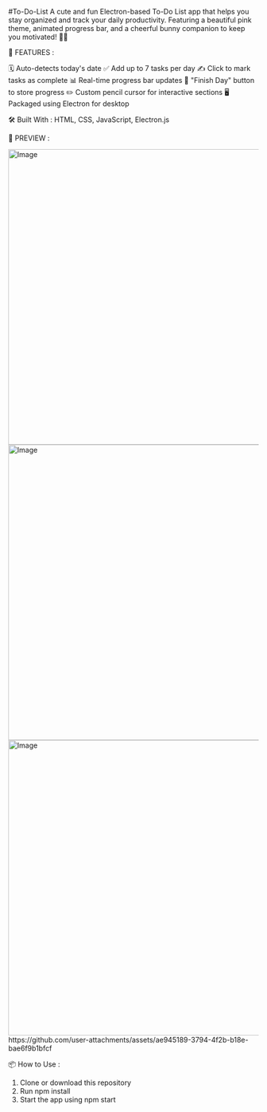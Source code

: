 #To-Do-List
A cute and fun Electron-based To-Do List app that helps you stay organized and track your daily productivity. Featuring a beautiful pink theme, animated progress bar, and a cheerful bunny companion to keep you motivated! 🐰✨

🚀 FEATURES :

🗓️ Auto-detects today's date 
✅ Add up to 7 tasks per day 
✍️ Click to mark tasks as complete 
📊 Real-time progress bar updates 
🎯 "Finish Day" button to store progress 
✏️ Custom pencil cursor for interactive sections 
🖥️ Packaged using Electron for desktop

🛠️ Built With : HTML, CSS, JavaScript, 
                 Electron.js

📸 PREVIEW  :

<img width="536" height="593" alt="Image" src="https://github.com/user-attachments/assets/19eb760b-f5fe-4c6c-b18f-f6c4fba93e7a" />
<img width="536" height="593" alt="Image" src="https://github.com/user-attachments/assets/25d52b75-5451-49ba-aca3-ca43b5f2e7c8" />
<img width="536" height="593" alt="Image" src="https://github.com/user-attachments/assets/51e941e3-5058-404f-a5de-d005349384c4" />
https://github.com/user-attachments/assets/ae945189-3794-4f2b-b18e-bae6f9b1bfcf

📦 How to Use :

1. Clone or download this repository
2. Run npm install
3. Start the app using npm start
